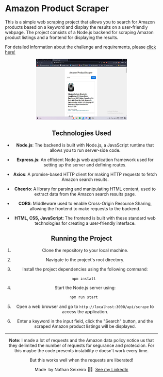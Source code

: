 # Amazon Product Scraper

This is a simple web scraping project that allows you to search for Amazon products based on a keyword and display the results on a user-friendly webpage. The project consists of a Node.js backend for scraping Amazon product listings and a frontend for displaying the results.

For detailed information about the challenge and requirements, please [click here!](challenge.md)

<div align="center">
  <img src="./front/assests/amazon-scraper-print.jpeg" alt="print-screen" width="300" height="200">
<div>


## Technologies Used

- **Node.js**: The backend is built with Node.js, a JavaScript runtime that allows you to run server-side code.

- **Express.js**: An efficient Node.js web application framework used for setting up the server and defining routes.

- **Axios**: A promise-based HTTP client for making HTTP requests to fetch Amazon search results.

- **Cheerio**: A library for parsing and manipulating HTML content, used to extract data from the Amazon search results page.

- **CORS**: Middleware used to enable Cross-Origin Resource Sharing, allowing the frontend to make requests to the backend.

- **HTML, CSS, JavaScript**: The frontend is built with these standard web technologies for creating a user-friendly interface.

## Running the Project

1. Clone the repository to your local machine.

2. Navigate to the project's root directory.

3. Install the project dependencies using the following command:

``` bash
  npm install
```

4. Start the Node.js server using:

``` bash
  npm run start
```

5. Open a web browser and go to `http://localhost:3000/api/scrape` to access the application.

6. Enter a keyword in the input field, click the "Search" button, and the scraped Amazon product listings will be displayed.

---

**Note**: I made a lot of requests and the Amazon data policy notice us that they delimited the number of requests for segurance 
and proteccion. For this maybe the code presents instability e doesn't work every time.

But this works well when the requests are liberated!

Made &nbsp;by Nathan Seixeiro 👨‍💻 &nbsp;[See my LinkedIn](https://www.linkedin.com/in/nathan-seixeiro/) 
